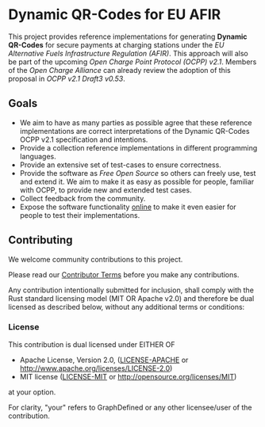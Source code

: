 # Dynamic QR-Codes for EU AFIR

This project provides reference implementations for generating **Dynamic QR-Codes**
for secure payments at charging stations under the *EU Alternative Fuels Infrastructure
Regulation (AFIR)*. This approach will also be part of the upcoming *Open Charge Point
Protocol (OCPP) v2.1*. Members of the *Open Charge Alliance* can already review the
adoption of this proposal in *OCPP v2.1 Draft3 v0.53*.


## Goals

- We aim to have as many parties as possible agree that these reference
  implementations are correct interpretations of the Dynamic QR-Codes OCPP v2.1
  specification and intentions.
- Provide a collection reference implementations in different programming languages.
- Provide an extensive set of test-cases to ensure correctness.
- Provide the software as *Free Open Source* so others can freely use, test and
  extend it. We aim to make it as easy as possible for people, familiar with OCPP,
  to provide new and extended test cases.
- Collect feedback from the community.
- Expose the software functionality [online](https://tools.charging.cloud/QRCodes)
  to make it even easier for people to test their implementations.


## Contributing

We welcome community contributions to this project.

Please read our [Contributor Terms](CONTRIBUTING.md) before
you make any contributions.

Any contribution intentionally submitted for inclusion, shall comply with the
Rust standard licensing model (MIT OR Apache v2.0) and therefore be dual licensed
as described below, without any additional terms or conditions:


### License

This contribution is dual licensed under EITHER OF

- Apache License, Version 2.0, ([LICENSE-APACHE](LICENSE-APACHE) or <http://www.apache.org/licenses/LICENSE-2.0>)
- MIT license ([LICENSE-MIT](LICENSE-MIT) or <http://opensource.org/licenses/MIT>)

at your option.

For clarity, "your" refers to GraphDefined or any other licensee/user of the contribution.
